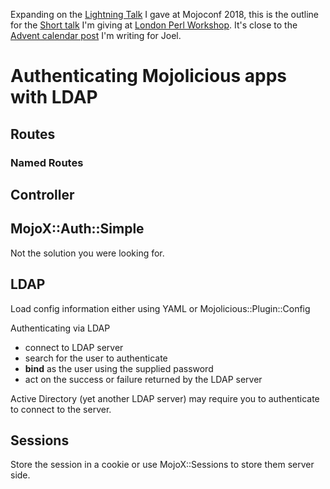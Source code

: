 Expanding on the [Lightning Talk](Lightning_Talk.md) I gave at Mojoconf 2018,
this is the outline for the
[Short talk](https://act.yapc.eu/lpw2018/talk/7558) I'm giving at
[London Perl Workshop](https://act.yapc.eu/lpw2018).
It's close to the [Advent calendar post](Advent_calendar/Authenticating_LDAP.md)
I'm writing for Joel.

# Authenticating Mojolicious apps with LDAP

## Routes

### Named Routes

## Controller

## MojoX::Auth::Simple

Not the solution you were looking for.

## LDAP

Load config information either using YAML
or
Mojolicious::Plugin::Config

Authenticating via LDAP
* connect to LDAP server
* search for the user to authenticate
* **bind** as the user using the supplied password
* act on the success or failure returned by the LDAP server

Active Directory (yet another LDAP server) may require you to authenticate
to connect to the server.

## Sessions

Store the session in a cookie or use
MojoX::Sessions
to store them server side.

